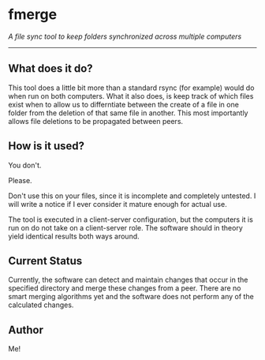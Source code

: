 # fmerge
_A file sync tool to keep folders synchronized across multiple computers_

---

## What does it do?

This tool does a little bit more than a standard rsync (for example) would do when run on both computers.
What it also does, is keep track of which files exist when to allow us to differntiate between the create of a file in one folder from the deletion of that same file in another.
This most importantly allows file deletions to be propagated between peers.

## How is it used?

You don't. 

Please. 

Don't use this on your files, since it is incomplete and completely untested.
I will write a notice if I ever consider it mature enough for actual use.

The tool is executed in a client-server configuration, but the computers it is run on do not take on a client-server role.
The software should in theory yield identical results both ways around.

## Current Status

Currently, the software can detect and maintain changes that occur in the specified directory and merge these changes from a peer.
There are no smart merging algorithms yet and the software does not perform any of the calculated changes. 

## Author
Me!